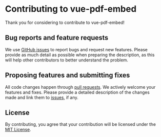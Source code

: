 # Contributing to vue-pdf-embed

Thank you for considering to contribute to vue-pdf-embed!

## Bug reports and feature requests

We use [GitHub issues](https://github.com/hrynko/vue-pdf-embed/issues) to report bugs and request new features. Please provide as much detail as possible when preparing the description, as this will help other contributors to better understand the problem.

## Proposing features and submitting fixes

All code changes happen through [pull requests](https://github.com/hrynko/vue-pdf-embed/pulls). We actively welcome your features and fixes. Please provide a detailed description of the changes made and link them to [issues](https://github.com/hrynko/vue-pdf-embed/issues), if any.

## License

By contributing, you agree that your contribution will be licensed under the [MIT License](LICENSE).

